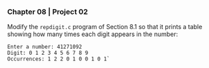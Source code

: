 ### Chapter 08 | Project 02
Modify the `repdigit.c` program of Section 8.1 so that it prints a table showing how
many times each digit appears in the number:
```
Enter a number: 41271092
Digit: 0 1 2 3 4 5 6 7 8 9
Occurrences: 1 2 2 0 1 0 0 1 0 1`
```